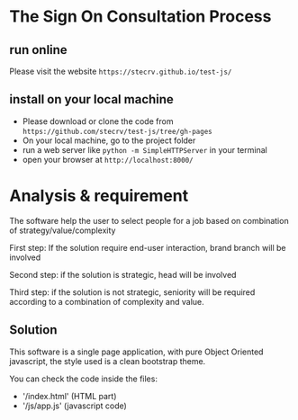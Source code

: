 # The Sign On Consultation Process

## run online

Please visit the website `https://stecrv.github.io/test-js/`

## install on your local machine

- Please download or clone the code from `https://github.com/stecrv/test-js/tree/gh-pages`
- On your local machine, go to the project folder
- run a web server like `python -m SimpleHTTPServer` in your terminal
- open your browser at `http://localhost:8000/`



# Analysis & requirement

The software help the user to select people for a job based on combination of  strategy/value/complexity

First step: If the solution require end-user interaction, brand branch will be involved

Second step: if the solution is strategic, head will be involved

Third step: if the solution is not strategic, seniority will be required according to a combination of complexity and value.

## Solution

This software is a single page application, with pure Object Oriented javascript, the style used is a clean bootstrap theme.

You can check the code inside the files:
- '/index.html' (HTML part)
- '/js/app.js' (javascript code)



